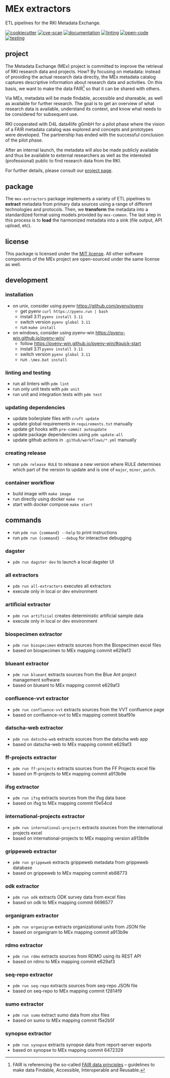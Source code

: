 # MEx extractors

ETL pipelines for the RKI Metadata Exchange.

[![cookiecutter](https://github.com/robert-koch-institut/mex-extractors/actions/workflows/cookiecutter.yml/badge.svg)](https://github.com/robert-koch-institut/mex-template)
[![cve-scan](https://github.com/robert-koch-institut/mex-extractors/actions/workflows/cve-scan.yml/badge.svg)](https://github.com/robert-koch-institut/mex-extractors/actions/workflows/cve-scan.yml)
[![documentation](https://github.com/robert-koch-institut/mex-extractors/actions/workflows/documentation.yml/badge.svg)](https://robert-koch-institut.github.io/mex-extractors)
[![linting](https://github.com/robert-koch-institut/mex-extractors/actions/workflows/linting.yml/badge.svg)](https://github.com/robert-koch-institut/mex-extractors/actions/workflows/linting.yml)
[![open-code](https://github.com/robert-koch-institut/mex-extractors/actions/workflows/open-code.yml/badge.svg)](https://gitlab.opencode.de/robert-koch-institut/mex/mex-extractors)
[![testing](https://github.com/robert-koch-institut/mex-extractors/actions/workflows/testing.yml/badge.svg)](https://github.com/robert-koch-institut/mex-extractors/actions/workflows/testing.yml)

## project

The Metadata Exchange (MEx) project is committed to improve the retrieval of RKI
research data and projects. How? By focusing on metadata: instead of providing the
actual research data directly, the MEx metadata catalog captures descriptive information
about research data and activities. On this basis, we want to make the data FAIR[^1] so
that it can be shared with others.

Via MEx, metadata will be made findable, accessible and shareable, as well as available
for further research. The goal is to get an overview of what research data is available,
understand its context, and know what needs to be considered for subsequent use.

RKI cooperated with D4L data4life gGmbH for a pilot phase where the vision of a
FAIR metadata catalog was explored and concepts and prototypes were developed.
The partnership has ended with the successful conclusion of the pilot phase.

After an internal launch, the metadata will also be made publicly available and thus be
available to external researchers as well as the interested (professional) public to
find research data from the RKI.

For further details, please consult our
[project page](https://www.rki.de/DE/Content/Forsch/MEx/MEx_node.html).

[^1]: FAIR is referencing the so-called
[FAIR data principles](https://www.go-fair.org/fair-principles/) – guidelines to make
data Findable, Accessible, Interoperable and Reusable.

## package

The `mex-extractors` package implements a variety of ETL pipelines to **extract**
metadata from primary data sources using a range of different technologies and
protocols. Then, we **transform** the metadata into a standardized format using models
provided by `mex-common`. The last step in this process is to **load** the harmonized
metadata into a sink (file output, API upload, etc).

## license

This package is licensed under the [MIT license](/LICENSE). All other software
components of the MEx project are open-sourced under the same license as well.

## development

### installation

- on unix, consider using pyenv https://github.com/pyenv/pyenv
  - get pyenv `curl https://pyenv.run | bash`
  - install 3.11 `pyenv install 3.11`
  - switch version `pyenv global 3.11`
  - run `make install`
- on windows, consider using pyenv-win https://pyenv-win.github.io/pyenv-win/
  - follow https://pyenv-win.github.io/pyenv-win/#quick-start
  - install 3.11 `pyenv install 3.11`
  - switch version `pyenv global 3.11`
  - run `.\mex.bat install`

### linting and testing

- run all linters with `pdm lint`
- run only unit tests with `pdm unit`
- run unit and integration tests with `pdm test`

### updating dependencies

- update boilerplate files with `cruft update`
- update global requirements in `requirements.txt` manually
- update git hooks with `pre-commit autoupdate`
- update package dependencies using `pdm update-all`
- update github actions in `.github/workflows/*.yml` manually

### creating release

- run `pdm release RULE` to release a new version where RULE determines which part of 
the version to update and is one of `major`, `minor`, `patch`.

### container workflow

- build image with `make image`
- run directly using docker `make run`
- start with docker compose `make start`

## commands

- run `pdm run {command} --help` to print instructions
- run `pdm run {command} --debug` for interactive debugging

### dagster

- `pdm run dagster dev` to launch a local dagster UI

### all extractors

- `pdm run all-extractors` executes all extractors
- execute only in local or dev environment

### artificial extractor

- `pdm run artificial` creates deterministic artificial sample data
- execute only in local or dev environment

### biospecimen extractor

- `pdm run biospecimen` extracts sources from the Biospecimen excel files
- based on biospecimen to MEx mapping commit e629af3

### blueant extractor

- `pdm run blueant` extracts sources from the Blue Ant project management software
- based on blueant to MEx mapping commit e629af3

### confluence-vvt extractor

- `pdm run confluence-vvt` extracts sources from the VVT confluence page
- based on confluence-vvt to MEx mapping commit bbaf91e

### datscha-web extractor

- `pdm run datscha-web` extracts sources from the datscha web app
- based on datscha-web to MEx mapping commit e629af3

### ff-projects extractor

- `pdm run ff-projects` extracts sources from the FF Projects excel file
- based on ff-projects to MEx mapping commit a913b9e

### ifsg extractor

- `pdm run ifsg` extracts sources from the ifsg data base
- based on ifsg to MEx mapping commit f0e54cd

### international-projects extractor

- `pdm run international-projects` extracts sources from the international projects excel
- based on international-projects to MEx mapping version a913b9e

### grippeweb extractor

- `pdm run grippeweb` extracts grippeweb metadata from grippeweb database
- based on grippeweb to MEx mapping commit eb88773

### odk extractor

- `pdm run odk` extracts ODK survey data from excel files
- based on odk to MEx mapping commit 6696577

### organigram extractor

- `pdm run organigram` extracts organizational units from JSON file
- based on organigram to MEx mapping commit a913b9e

### rdmo extractor

- `pdm run rdmo` extracts sources from RDMO using its REST API
- based on rdmo to MEx mapping commit e629af3

### seq-repo extractor

- `pdm run seq-repo` extracts sources from seq-repo JSON file
- based on seq-repo to MEx mapping commit f2814f9

### sumo extractor

- `pdm run sumo` extract sumo data from xlsx files
- based on sumo to MEx mapping commit f5e2b5f

### synopse extractor

- `pdm run synopse` extracts synopse data from report-server exports
- based on synopse to MEx mapping commit 6472329
